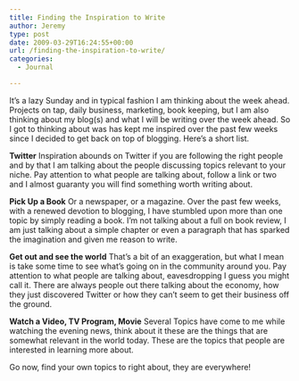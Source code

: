 ```yaml
---
title: Finding the Inspiration to Write
author: Jeremy
type: post
date: 2009-03-29T16:24:55+00:00
url: /finding-the-inspiration-to-write/
categories:
  - Journal

---
```

It&#8217;s a lazy Sunday and in typical fashion I am thinking about the week ahead. Projects on tap, daily business, marketing, book keeping, but I am also thinking about my blog(s) and what I will be writing over the week ahead. So I got to thinking about was has kept me inspired over the past few weeks since I decided to get back on top of blogging. Here&#8217;s a short list.

**Twitter** Inspiration abounds on Twitter if you are following the right people and by that I am talking about the people discussing topics relevant to your niche. Pay attention to what people are talking about, follow a link or two and I almost guaranty you will find something worth writing about.

**Pick Up a Book** Or a newspaper, or a magazine. Over the past few weeks, with a renewed devotion to blogging, I have stumbled upon more than one topic by simply reading a book. I&#8217;m not talking about a full on book review, I am just talking about a simple chapter or even a paragraph that has sparked the imagination and given me reason to write.

**Get out and see the world** That&#8217;s a bit of an exaggeration, but what I mean is take some time to see what&#8217;s going on in the community around you. Pay attention to what people are talking about, eavesdropping I guess you might call it. There are always people out there talking about the economy, how they just discovered Twitter or how they can&#8217;t seem to get their business off the ground.

**Watch a Video, TV Program, Movie** Several Topics have come to me while watching the evening news, think about it these are the things that are somewhat relevant in the world today. These are the topics that people are interested in learning more about.

Go now, find your own topics to right about, they are everywhere!